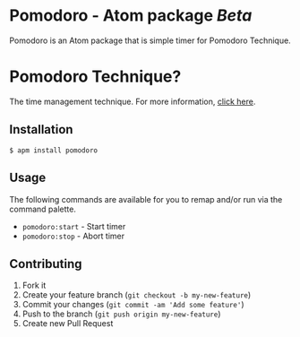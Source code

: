 # Pomodoro  - Atom package *Beta*

Pomodoro is an Atom package that is simple timer for Pomodoro Technique.

# Pomodoro Technique?
The time management technique. For more information, [click here](http://pomodorotechnique.com/).

## Installation

    $ apm install pomodoro

## Usage

The following commands are available for you to remap and/or run via the command palette.

* `pomodoro:start` - Start timer
* `pomodoro:stop` - Abort timer

## Contributing

1. Fork it
2. Create your feature branch (`git checkout -b my-new-feature`)
3. Commit your changes (`git commit -am 'Add some feature'`)
4. Push to the branch (`git push origin my-new-feature`)
5. Create new Pull Request
